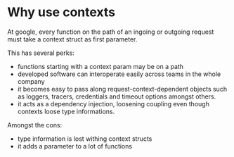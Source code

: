 # Why use contexts
At google, every function on the path of an ingoing or
outgoing request must take a context struct as first
parameter.

This has several perks:
- functions starting with a context param may be on
    a path
- developed software can interoperate easily across
teams in the whole company
- it becomes easy to pass along request-context-dependent
objects such as loggers, tracers, credentials and timeout
options amongst others.
- it acts as a dependency injection, loosening coupling
even though contexts loose type informations.

Amongst the cons:
- type information is lost withing context structs
- it adds a parameter to a lot of functions

